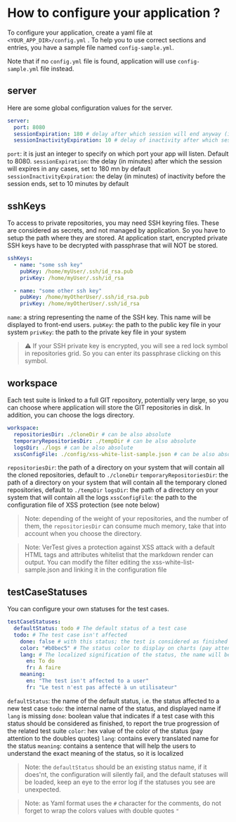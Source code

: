 # How to configure your application ?

To configure your application, create a yaml file at ` <YOUR_APP_DIR>/config.yml` . To help you
to use correct sections and entries, you have a sample file named `config-sample.yml`.

Note that if no `config.yml` file is found, application will use `config-sample.yml` file instead.

## server

Here are some global configuration values for the server.

```yaml
server:
  port: 8080
  sessionExpiration: 180 # delay after which session will end anyway (in minutes)
  sessionInactivityExpiration: 10 # delay of inactivity after which session will end (in minutes)
```

`port`: it is just an integer to specify on which port your app will listen. Default to 8080.
`sessionExpiration`: the delay (in minutes) after which the session will expires in any cases, set to 180 mn by default
`sessionInactivityExpiration`: the delay (in minutes) of inactivity before the session ends, set to 10 minutes by default

## sshKeys

To access to private repositories, you may need SSH keyring files. These are considered as secrets, and not managed
by application. So you have to setup the path where they are stored. At application start, encrypted private SSH keys
have to be decrypted with passphrase that will NOT be stored.

```yaml
sshKeys:
  - name: "some ssh key"
    pubKey: /home/myUser/.ssh/id_rsa.pub
    privKey: /home/myUser/.ssh/id_rsa

  - name: "some other ssh key"
    pubKey: /home/myOtherUser/.ssh/id_rsa.pub
    privKey: /home/myOtherUser/.ssh/id_rsa
```

`name`: a string representing the name of the SSH key. This name will be displayed to front-end users.
`pubKey`: the path to the public key file in your system
`privKey`: the path to the private key file in your system

> :warning:
> If your SSH private key is encrypted, you will see a red lock symbol in repositories grid.
> So you can enter its passphrase clicking on this symbol.

## workspace

Each test suite is linked to a full GIT repository, potentially very large, so you can choose where application will
store the GIT repositories in disk.
In addition, you can choose the logs directory.

```yaml
workspace:
  repositoriesDir: ./cloneDir # can be also absolute
  temporaryRepositoriesDir: ./tempDir # can be also absolute
  logsDir: ./logs # can be also absolute
  xssConfigFile: ./config/xss-white-list-sample.json # can be also absolute
```

`repositoriesDir`: the path of a directory on your system that will contain all the cloned repositories, default to `./cloneDir`
`temporaryRepositoriesDir`: the path of a directory on your system that will contain all the temporary cloned repositories, default to `./tempDir`
`logsDir`: the path of a directory on your system that will contain all the logs
`xssConfigFile`: the path to the configuration file of XSS protection (see note below)

> Note: depending of the weight of your repositories, and the number of them, the `repositoriesDir`
> can consume much memory, take that into account when you choose the directory.

> Note: VerTest gives a protection against XSS attack with a default HTML tags and attributes
> whitelist that the markdown render can output.
> You can modify the filter editing the xss-white-list-sample.json and linking it in the configuration file

## testCaseStatuses

You can configure your own statuses for the test cases.

```yaml
testCaseStatuses:
  defaultStatus: todo # The default status of a test case
  todo: # The test case isn't affected
    done: false # with this status; the test is considered as finished
    color: "#b0bec5" # The status color to display on charts (pay attention to the double quotes around the value)
    lang: # The localized signification of the status, the name will be used if not lang is not defined
      en: To do
      fr: A faire
    meaning:
      en: "The test isn't affected to a user"
      fr: "Le test n'est pas affecté à un utilisateur"
```

`defaultStatus`: the name of the default status, i.e. the status affected to a new test case
`todo`: the internal name of the status, and displayed name if `lang` is missing
`done`: boolean value that indicates if a test case with this status should be considered as finished, to report the true progression of the related test suite
`color`: hex value of the color of the status (pay attention to the doubles quotes)
`lang`: contains every translated name for the status
`meaning`: contains a sentence that will help the users to understand the exact meaning of the status, so it is localized

> Note: the `defaultStatus` should be an existing status name, if it does'nt, the configuration will silently
> fail, and the default statuses will be loaded, keep an eye to the error log if the statuses you see are unexpected.

> Note: as Yaml format uses the `#` character for the comments, do not forget to wrap the colors
> values with double quotes `"`
